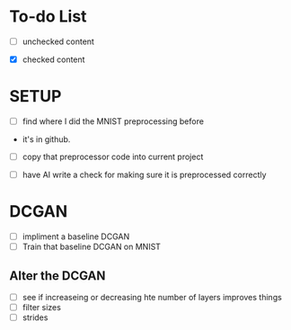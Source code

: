 # To-do List

- [ ] unchecked content

- [X] checked content

# SETUP

- [ ] find where I did the MNIST preprocessing before
* it's in github.

- [ ] copy that preprocessor code into current project

- [ ] have AI write a check for making sure it is preprocessed correctly

# DCGAN

- [ ] impliment a baseline DCGAN
- [ ] Train that baseline DCGAN on MNIST

## Alter the DCGAN
- [ ] see if increaseing or decreasing hte number of layers improves things
- [ ] filter sizes
- [ ] strides
